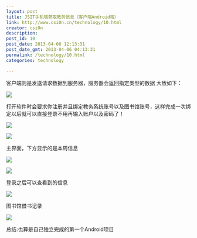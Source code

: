 ```yaml
---
layout: post
title: JSIT手机端获取教务信息（客户端Android端）
link: http://www.csi0n.cn/technology/10.html
creator: csi0n
description: 
post_id: 10
post_date: 2013-04-06 12:13:31
post_date_gmt: 2013-04-06 04:13:31
permalink: /technology/10.html
categories: technology

---
```


客户端则是发送请求数据到服务器，服务器会返回指定类型的数据
大致如下：

![](http://img.csi0n.cn/wp-content/20130406/17160701.png)

打开软件时会要求你注册并且绑定教务系统账号以及图书馆账号，这样完成一次绑定以后就可以直接登录不用再输入账户以及密码了！

![](http://img.csi0n.cn/wp-content/20130406/17160702.png)

![](http://img.csi0n.cn/wp-content/20130406/17160703.png)

主界面，下方显示的是本周信息

![](http://img.csi0n.cn/wp-content/20130406/17160704.jpg)

![](http://img.csi0n.cn/wp-content/20130406/17160705.jpg)

登录之后可以查看到的信息

![](http://img.csi0n.cn/wp-content/20130406/17160706.jpg)

图书馆借书记录

![](http://img.csi0n.cn/wp-content/20130406/17160707.jpg)

总结:也算是自己独立完成的第一个Android项目


